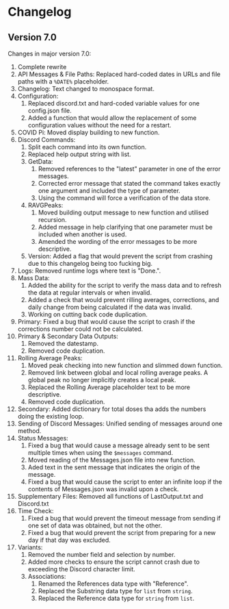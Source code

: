 # Changelog
## Version 7.0
Changes in major version 7.0:
1. Complete rewrite
2. API Messages & File Paths: Replaced hard-coded dates in URLs and file paths with a `%DATE%` placeholder.
3. Changelog: Text changed to monospace format.
4. Configuration:
    1. Replaced discord.txt and hard-coded variable values for one config.json file.
    2. Added a function that would allow the replacement of some configuration values without the need for a restart.
5. COVID Pi: Moved display building to new function.
6. Discord Commands:
    1. Split each command into its own function.
    2. Replaced help output string with list.
    3. GetData:
        1. Removed references to the "latest" parameter in one of the error messages.
        2. Corrected error message that stated the command takes exactly one argument and included the type of parameter.
        3. Using the command will force a verification of the data store.
    4. RAVGPeaks:
        1. Moved building output message to new function and utilised recursion.
        2. Added message in help clarifying that one parameter must be included when another is used.
        3. Amended the wording of the error messages to be more descriptive.
    5. Version: Added a flag that would prevent the script from crashing due to this changelog being too fucking big.
7. Logs: Removed runtime logs where text is "Done.".
8. Mass Data:
    1. Added the ability for the script to verify the mass data and to refresh the data at regular intervals or when invalid.
    2. Added a check that would prevent rilling averages, corrections, and daily change from being calculated if the data was invalid.
    3. Working on cutting back code duplication.
9. Primary: Fixed a bug that would cause the script to crash if the corrections number could not be calculated.
10. Primary & Secondary Data Outputs:
    1. Removed the datestamp.
    2. Removed code duplication.
11. Rolling Average Peaks:
    1. Moved peak checking into new function and slimmed down function.
    2. Removed link between global and local rolling average peaks. A global peak no longer implicitly creates a local peak.
    3. Replaced the Rolling Average placeholder text to be more descriptive.
    4. Removed code duplication.
12. Secondary: Added dictionary for total doses tha adds the numbers doing the existing loop.
13. Sending of Discord Messages: Unified sending of messages around one method.
14. Status Messages:
    1. Fixed a bug that would cause a message already sent to be sent multiple times when using the `$messages` command.
    2. Moved reading of the Messages.json file into new function.
    3. Aded text in the sent message that indicates the origin of the message.
    4. Fixed a bug that would cause the script to enter an infinite loop if the contents of Messages.json was invalid upon a check.
15. Supplementary Files: Removed all functions of LastOutput.txt and Discord.txt
16. Time Check:
    1. Fixed a bug that would prevent the timeout message from sending if one set of data was obtained, but not the other.
    2. Fixed a bug that would prevent the script from preparing for a new day if that day was excluded.
17. Variants:
    1. Removed the number field and selection by number.
    2. Added more checks to ensure the script cannot crash due to exceeding the Discord character limit.
    3. Associations:
        1. Renamed the References data type with "Reference".
        2. Replaced the Substring data type for `list` from `string`.
        3. Replaced the Reference data type for `string` from `list`.